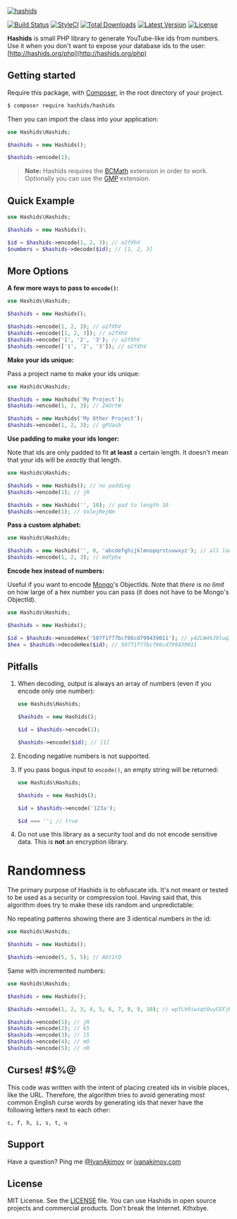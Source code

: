 [![hashids](http://hashids.org/public/img/hashids.gif "Hashids")](http://hashids.org/)

[![Build Status](https://img.shields.io/travis/ivanakimov/hashids.php/master.svg?style=flat)](https://travis-ci.org/ivanakimov/hashids.php)
[![StyleCI](https://styleci.io/repos/4026744/shield?style=flat)](https://styleci.io/repos/4026744)
[![Total Downloads](https://img.shields.io/packagist/dm/hashids/hashids.svg?style=flat)](https://github.com/hashids/hashids)
[![Latest Version](https://img.shields.io/packagist/v/hashids/hashids.svg?style=flat)](https://github.com/ivanakimov/hashids.php/releases)
[![License](https://img.shields.io/packagist/l/hashids/hashids.svg?style=flat)](https://packagist.org/packages/hashids/hashids)

**Hashids** is small PHP library to generate YouTube-like ids from numbers. Use it when you don't want to expose your database ids to the user: [http://hashids.org/php](http://hashids.org/php)

## Getting started

Require this package, with [Composer](https://getcomposer.org), in the root directory of your project.

```bash
$ composer require hashids/hashids
```

Then you can import the class into your application:

```php
use Hashids\Hashids;

$hashids = new Hashids();

$hashids->encode(1);
```

> **Note:** Hashids requires the [BCMath](https://secure.php.net/manual/en/book.bc.php) extension in order to work. Optionally you can use the [GMP](https://secure.php.net/manual/en/book.gmp.php) extension.

## Quick Example

```php
use Hashids\Hashids;

$hashids = new Hashids();

$id = $hashids->encode(1, 2, 3); // o2fXhV
$numbers = $hashids->decode($id); // [1, 2, 3]
```

## More Options

**A few more ways to pass to `encode()`:**

```php
use Hashids\Hashids;

$hashids = new Hashids();

$hashids->encode(1, 2, 3); // o2fXhV
$hashids->encode([1, 2, 3]); // o2fXhV
$hashids->encode('1', '2', '3'); // o2fXhV
$hashids->encode(['1', '2', '3']); // o2fXhV
```

**Make your ids unique:**

Pass a project name to make your ids unique:

```php
use Hashids\Hashids;

$hashids = new Hashids('My Project');
$hashids->encode(1, 2, 3); // Z4UrtW

$hashids = new Hashids('My Other Project');
$hashids->encode(1, 2, 3); // gPUasb
```

**Use padding to make your ids longer:**

Note that ids are only padded to fit **at least** a certain length. It doesn't mean that your ids will be *exactly* that length.

```php
use Hashids\Hashids;

$hashids = new Hashids(); // no padding
$hashids->encode(1); // jR

$hashids = new Hashids('', 10); // pad to length 10
$hashids->encode(1); // VolejRejNm
```

**Pass a custom alphabet:**

```php
use Hashids\Hashids;

$hashids = new Hashids('', 0, 'abcdefghijklmnopqrstuvwxyz'); // all lowercase
$hashids->encode(1, 2, 3); // mdfphx
```

**Encode hex instead of numbers:**

Useful if you want to encode [Mongo](https://www.mongodb.com)'s ObjectIds. Note that *there is no limit* on how large of a hex number you can pass (it does not have to be Mongo's ObjectId).

```php
use Hashids\Hashids;

$hashids = new Hashids();

$id = $hashids->encodeHex('507f1f77bcf86cd799439011'); // y42LW46J9luq3Xq9XMly
$hex = $hashids->decodeHex($id); // 507f1f77bcf86cd799439011
```

## Pitfalls

1. When decoding, output is always an array of numbers (even if you encode only one number):

	```php
    use Hashids\Hashids;

    $hashids = new Hashids();

	$id = $hashids->encode(1);

	$hashids->encode($id); // [1]
	```

2. Encoding negative numbers is not supported.
3. If you pass bogus input to `encode()`, an empty string will be returned:

	```php
    use Hashids\Hashids;

    $hashids = new Hashids();

	$id = $hashids->encode('123a');

	$id === ''; // true
	```

4. Do not use this library as a security tool and do not encode sensitive data. This is **not** an encryption library.

# Randomness

The primary purpose of Hashids is to obfuscate ids. It's not meant or tested to be used as a security or compression tool. Having said that, this algorithm does try to make these ids random and unpredictable:

No repeating patterns showing there are 3 identical numbers in the id:

```php
use Hashids\Hashids;

$hashids = new Hashids();

$hashids->encode(5, 5, 5); // A6t1tQ
```

Same with incremented numbers:

```php
use Hashids\Hashids;

$hashids = new Hashids();

$hashids->encode(1, 2, 3, 4, 5, 6, 7, 8, 9, 10); // wpfLh9iwsqt0uyCEFjHM

$hashids->encode(1); // jR
$hashids->encode(2); // k5
$hashids->encode(3); // l5
$hashids->encode(4); // mO
$hashids->encode(5); // nR
```

## Curses! #$%@

This code was written with the intent of placing created ids in visible places, like the URL. Therefore, the algorithm tries to avoid generating most common English curse words by generating ids that never have the following letters next to each other:

```
c, f, h, i, s, t, u
```

## Support

Have a question? Ping me [@IvanAkimov](http://twitter.com/ivanakimov) or [ivanakimov.com](http://ivanakimov.com)

## License

MIT License. See the [LICENSE](LICENSE) file. You can use Hashids in open source projects and commercial products. Don't break the Internet. Kthxbye.
